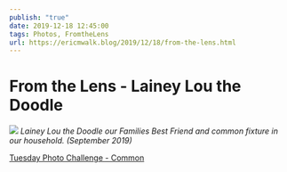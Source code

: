```yaml
---
publish: "true"
date: 2019-12-18 12:45:00
tags: Photos, FromtheLens
url: https://ericmwalk.blog/2019/12/18/from-the-lens.html
---
```


# From the Lens - Lainey Lou the Doodle


![](https://ericmwalk.blog/uploads/2021/dc8294199f.jpg)
*Lainey Lou the Doodle our Families Best Friend and common fixture in our household. (September 2019)*

[Tuesday Photo Challenge - Common](https://dutchgoesthephoto.net/2019/12/10/tuesday-photo-challenge-mist/)
